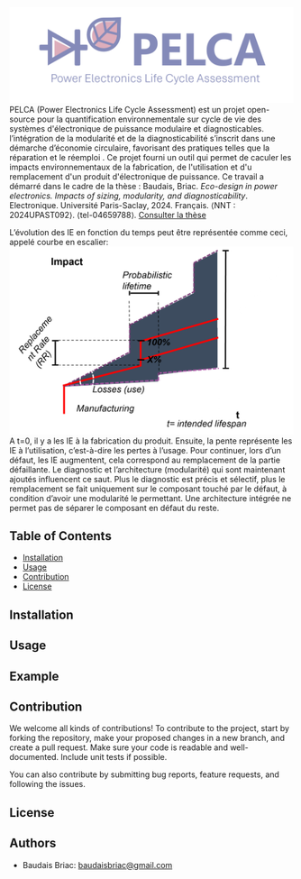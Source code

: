 ![](Images/first_image.png?raw=true)
PELCA (Power Electronics Life Cycle Assessment) est un projet open-source pour la quantification environnementale sur cycle de vie des systèmes d'électronique de puissance modulaire et diagnosticables. l’intégration de la modularité et de la diagnosticabilité s’inscrit dans une démarche d’économie circulaire, favorisant des pratiques telles que la réparation et le réemploi
. Ce projet fourni un outil qui permet de caculer les impacts environnementaux de la fabrication, de l'utilisation et d'u remplacement d'un produit d'électronique de puissance.
Ce travail a démarré dans le cadre de la thèse :
Baudais, Briac. *Eco-design in power electronics. Impacts of sizing,
modularity, and diagnosticability*. Electronique. Université Paris-Saclay, 2024. Français. ⟨NNT : 2024UPAST092⟩. ⟨tel-04659788⟩.
[Consulter la thèse](https://theses.hal.science/tel-04659788)


L’évolution des IE en fonction du temps peut être représentée comme ceci, appelé courbe en escalier:
![](Images/staircase_black.png?raw=true)
A t=0, il y a les IE à la fabrication du produit. Ensuite, la pente représente les IE à l’utilisation, c’est-à-dire les pertes à l’usage. Pour continuer, lors d’un défaut, les IE augmentent, cela correspond au remplacement de la partie défaillante. Le diagnostic et l’architecture (modularité) qui sont maintenant ajoutés influencent ce saut. Plus le diagnostic est précis et sélectif, plus le remplacement se fait uniquement sur le composant touché par le défaut, à condition d’avoir une modularité le permettant. Une architecture intégrée ne permet pas de séparer le composant en défaut du reste.


## Table of Contents
- [Installation](#installation)
- [Usage](#usage)
- [Contribution](#contribution)
- [License](#license)

## Installation


## Usage


## Example

## Contribution
We welcome all kinds of contributions! To contribute to the project, start by forking the repository, make your proposed changes in a new branch, and create a pull request. Make sure your code is readable and well-documented. Include unit tests if possible.

You can also contribute by submitting bug reports, feature requests, and following the issues.

## License


## Authors
- Baudais Briac: baudaisbriac@gmail.com
